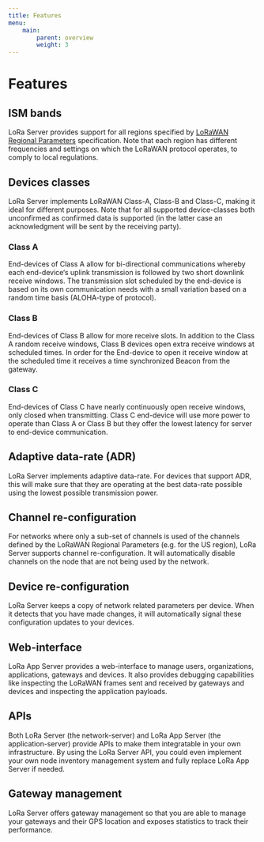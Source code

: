 ```yaml
---
title: Features
menu:
    main:
        parent: overview
        weight: 3
---
```


# Features

## ISM bands

LoRa Server provides support for all regions specified by
[LoRaWAN Regional Parameters](https://www.lora-alliance.org/For-Developers/LoRaWANDevelopers)
specification. Note that each region has different frequencies and settings on
which the LoRaWAN protocol operates, to comply to local regulations.

## Devices classes

LoRa Server implements LoRaWAN Class-A, Class-B and Class-C, making it ideal for
different purposes. Note that for all supported device-classes both
unconfirmed as confirmed data is supported (in the latter case an
acknowledgment will be sent by the receiving party).

### Class A

End-devices of Class A allow for bi-directional communications whereby each end-device‘s uplink transmission is followed by two short downlink receive windows. The transmission slot scheduled by the end-device is based on its own communication needs with a small variation based on a random time basis (ALOHA-type of protocol).

### Class B

End-devices of Class B allow for more receive slots. In addition to the Class A random receive windows, Class B devices open extra receive windows at scheduled times. In order for the End-device to open it receive window at the scheduled time it receives a time synchronized Beacon from the gateway.

### Class C

End-devices of Class C have nearly continuously open receive windows, only closed when transmitting. Class C end-device will use more power to operate than Class A or Class B but they offer the lowest latency for server to end-device communication.

## Adaptive data-rate (ADR)

LoRa Server implements adaptive data-rate. For devices that
support ADR, this will make sure that they are operating at the best data-rate
possible using the lowest possible transmission power.

## Channel re-configuration

For networks where only a sub-set of channels is used of the channels defined
by the LoRaWAN Regional Parameters (e.g. for the US region), LoRa Server
supports channel re-configuration. It will automatically disable channels
on the node that are not being used by the network.

## Device re-configuration

LoRa Server keeps a copy of network related parameters per device.  When it
detects that you have made changes, it will automatically signal these
configuration updates to your devices.

## Web-interface

LoRa App Server provides a web-interface to manage users, organizations,
applications, gateways and devices. It also provides debugging capabilities
like inspecting the LoRaWAN frames sent and received by gateways and
devices and inspecting the application payloads.

## APIs

Both LoRa Server (the network-server) and LoRa App Server
(the application-server) provide APIs to make them integratable in your own
infrastructure. By using the LoRa Server API, you could even implement your own
node inventory management system and fully replace LoRa App Server if needed.

## Gateway management

LoRa Server offers gateway management so that you are able to manage your
gateways and their GPS location and exposes statistics to track their 
performance.
